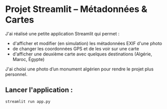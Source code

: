 # Projet Streamlit – Métadonnées & Cartes

J'ai réalisé une petite application Streamlit qui permet :
- d'afficher et modifier (en simulation) les métadonnées EXIF d'une photo
- de changer les coordonnées GPS et de les voir sur une carte
- d'afficher une deuxième carte avec quelques destinations (Algérie, Maroc, Égypte)

J'ai choisi une photo d’un monument algérien pour rendre le projet plus personnel.

## Lancer l'application :
```bash
streamlit run app.py
